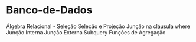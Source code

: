 # Banco-de-Dados
Álgebra Relacional - Seleção
Seleção e Projeção
Junção na cláusula where 
Junção Interna
Junção Externa
Subquery
Funções de Agregação

